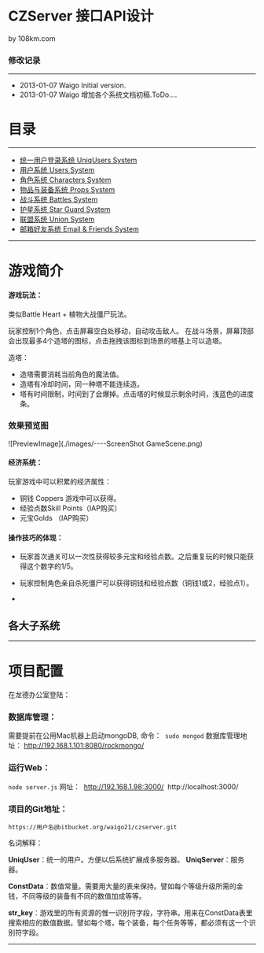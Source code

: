 
# CZServer 接口API设计 #

by 108km.com

### 修改记录 ###

---------------------------------------------------------------------

- 2013-01-07   Waigo    Initial version.
- 2013-01-07   Waigo    增加各个系统文档初稿.ToDo….


# 目录 #

---------------------------------------------------------------------

- [统一用户登录系统 UniqUsers System](./uniq_users.md) 
- [用户系统 Users System](./users.md)
- [角色系统 Characters System](./characters.md) 
- [物品与装备系统 Props System](./props.md) 
- [战斗系统 Battles System](./battles.md)
- [护星系统 Star Guard System](guard_stars.md)
- [联盟系统 Union System](unions.md)
- [邮箱好友系统 Email & Friends System](./email_friends.md)


---------------------------------------------------------------------

# 游戏简介 #

#### 游戏玩法：
类似Battle Heart + 植物大战僵尸玩法。 

玩家控制1个角色，点击屏幕空白处移动，自动攻击敌人。 
在战斗场景，屏幕顶部会出现最多4个造塔的图标，点击拖拽该图标到场景的塔基上可以造塔。 

造塔： 
- 造塔需要消耗当前角色的魔法值。 
- 造塔有冷却时间，同一种塔不能连续造。
- 塔有时间限制，时间到了会爆掉。点击塔的时候显示剩余时间，浅蓝色的进度条。 

### 效果预览图

![PreviewImage](./images/----ScreenShot GameScene.png)

#### 经济系统： 

玩家游戏中可以积累的经济属性： 

- 铜钱 Coppers 游戏中可以获得。 
- 经验点数Skill Points（IAP购买） 
- 元宝Golds （IAP购买） 
 




#### 操作技巧的体现：

- 玩家首次通关可以一次性获得较多元宝和经验点数。之后重复玩的时候只能获得这个数字的1/5。 
- 玩家控制角色亲自杀死僵尸可以获得铜钱和经验点数（铜钱1或2，经验点1）。

- 


## 各大子系统 ##

---------------------------------------------------------------------
# 项目配置


在龙德办公室登陆：



### 数据库管理：


需要提前在公用Mac机器上启动mongoDB, 命令：  `sudo mongod`
数据库管理地址：
http://192.168.1.101:8080/rockmongo/


### 运行Web：


`node server.js`
网址：
 http://192.168.1.98:3000/
 http://localhost:3000/




### 项目的Git地址：

`https://用户名@bitbucket.org/waigo21/czserver.git`



名词解释：

**UniqUser**：统一的用户。方便以后系统扩展成多服务器。
**UniqServer**：服务器。


**ConstData**：数值常量。需要用大量的表来保持。譬如每个等级升级所需的金钱，不同等级的装备有不同的数值加成等等。

**str_key**：游戏里的所有资源的惟一识别符字段，字符串。用来在ConstData表里搜索相应的数值数据。譬如每个塔，每个装备，每个任务等等，都必须有这一个识别符字段。

-----------------------------------------------------------------